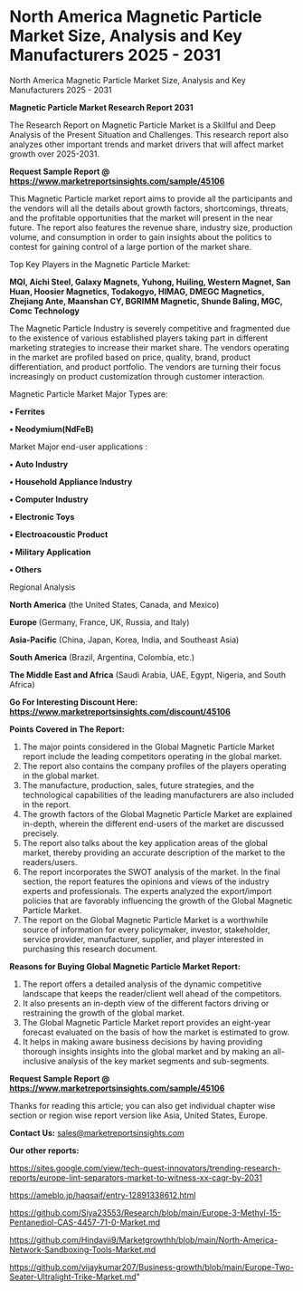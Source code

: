 # North America Magnetic Particle Market Size, Analysis and Key Manufacturers 2025 - 2031
North America Magnetic Particle Market Size, Analysis and Key Manufacturers 2025 - 2031

<strong>Magnetic Particle Market Research Report 2031</strong>

The Research Report on Magnetic Particle Market is a Skillful and Deep Analysis of the Present Situation and Challenges. This research report also analyzes other important trends and market drivers that will affect market growth over 2025-2031.

<strong>Request Sample Report @ <a href=https://www.marketreportsinsights.com/sample/45106>https://www.marketreportsinsights.com/sample/45106</a></strong>

This Magnetic Particle market report aims to provide all the participants and the vendors will all the details about growth factors, shortcomings, threats, and the profitable opportunities that the market will present in the near future. The report also features the revenue share, industry size, production volume, and consumption in order to gain insights about the politics to contest for gaining control of a large portion of the market share.

Top Key Players in the Magnetic Particle Market:

<strong>MQI, Aichi Steel, Galaxy Magnets, Yuhong, Huiling, Western Magnet, San Huan, Hoosier Magnetics, Todakogyo, HIMAG, DMEGC Magnetics, Zhejiang Ante, Maanshan CY, BGRIMM Magnetic, Shunde Baling, MGC, Comc Technology</strong>

The Magnetic Particle Industry is severely competitive and fragmented due to the existence of various established players taking part in different marketing strategies to increase their market share. The vendors operating in the market are profiled based on price, quality, brand, product differentiation, and product portfolio. The vendors are turning their focus increasingly on product customization through customer interaction.

Magnetic Particle Market Major Types are:

<strong>•  Ferrites

•  Neodymium(NdFeB)</strong>

Market Major end-user applications :

<strong>•  Auto Industry

•  Household Appliance Industry

•  Computer Industry

•  Electronic Toys

•  Electroacoustic Product

•  Military Application

•  Others</strong>

Regional Analysis

</u><strong><b>North America</b></strong> (the United States, Canada, and Mexico)

<strong><b>Europe </b></strong>(Germany, France, UK, Russia, and Italy)

<strong><b>Asia-Pacific</b></strong> (China, Japan, Korea, India, and Southeast Asia)

<strong><b>South America</b></strong> (Brazil, Argentina, Colombia, etc.)

<strong><b>The Middle East and Africa</b></strong> (Saudi Arabia, UAE, Egypt, Nigeria, and South Africa)

<strong>Go For Interesting Discount Here: <a href=https://www.marketreportsinsights.com/discount/45106>https://www.marketreportsinsights.com/discount/45106</a></strong>

<strong>Points Covered in The Report:</strong>
<ol>
  <li>The major points considered in the Global Magnetic Particle Market report include the leading competitors operating in the global market.</li>
  <li>The report also contains the company profiles of the players operating in the global market.</li>
  <li>The manufacture, production, sales, future strategies, and the technological capabilities of the leading manufacturers are also included in the report.</li>
  <li>The growth factors of the Global Magnetic Particle Market are explained in-depth, wherein the different end-users of the market are discussed precisely.</li>
  <li>The report also talks about the key application areas of the global market, thereby providing an accurate description of the market to the readers/users.</li>
  <li>The report incorporates the SWOT analysis of the market. In the final section, the report features the opinions and views of the industry experts and professionals. The experts analyzed the export/import policies that are favorably influencing the growth of the Global Magnetic Particle Market.</li>
  <li>The report on the Global Magnetic Particle Market is a worthwhile source of information for every policymaker, investor, stakeholder, service provider, manufacturer, supplier, and player interested in purchasing this research document.</li>
</ol>
<strong>Reasons for Buying Global Magnetic Particle Market Report:</strong>

<ol>
  <li>The report offers a detailed analysis of the dynamic competitive landscape that keeps the reader/client well ahead of the competitors.</li>
  <li>It also presents an in-depth view of the different factors driving or restraining the growth of the global market.</li>
  <li>The Global Magnetic Particle Market report provides an eight-year forecast evaluated on the basis of how the market is estimated to grow.</li>
  <li>It helps in making aware business decisions by having providing thorough insights insights into the global market and by making an all-inclusive analysis of the key market segments and sub-segments.</li>
</ol>
<strong>Request Sample Report @ <a href=https://www.marketreportsinsights.com/sample/45106>https://www.marketreportsinsights.com/sample/45106</a></strong>


Thanks for reading this article; you can also get individual chapter wise section or region wise report version like Asia, United States, Europe.

<strong>Contact Us:</strong>
sales@marketreportsinsights.com

<strong>Our other reports:</strong>

<a href=https://sites.google.com/view/tech-quest-innovators/trending-research-reports/europe-lint-separators-market-to-witness-xx-cagr-by-2031>https://sites.google.com/view/tech-quest-innovators/trending-research-reports/europe-lint-separators-market-to-witness-xx-cagr-by-2031</a>

<a href=https://ameblo.jp/haqsaif/entry-12891338612.html>https://ameblo.jp/haqsaif/entry-12891338612.html</a>

<a href=https://github.com/Siya23553/Research/blob/main/Europe-3-Methyl-15-Pentanediol-CAS-4457-71-0-Market.md>https://github.com/Siya23553/Research/blob/main/Europe-3-Methyl-15-Pentanediol-CAS-4457-71-0-Market.md</a>

<a href=https://github.com/Hindavii9/Marketgrowthh/blob/main/North-America-Network-Sandboxing-Tools-Market.md>https://github.com/Hindavii9/Marketgrowthh/blob/main/North-America-Network-Sandboxing-Tools-Market.md</a>

<a href=https://github.com/vijaykumar207/Business-growth/blob/main/Europe-Two-Seater-Ultralight-Trike-Market.md>https://github.com/vijaykumar207/Business-growth/blob/main/Europe-Two-Seater-Ultralight-Trike-Market.md</a>"
